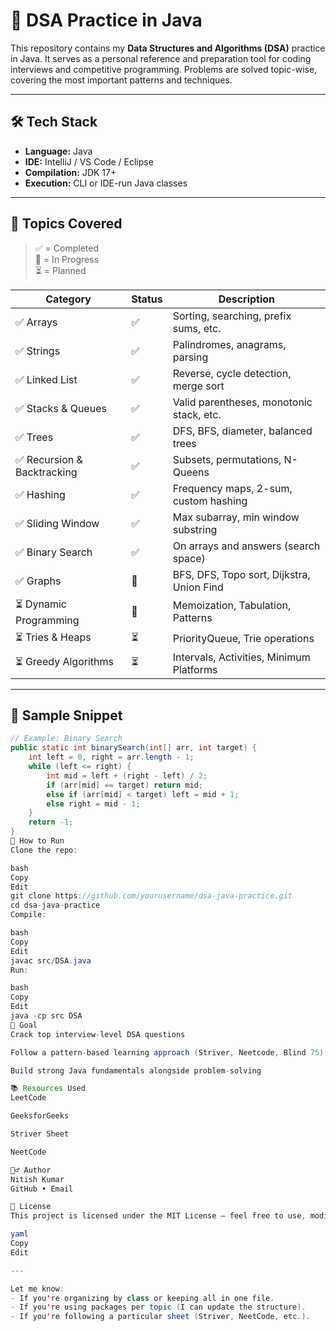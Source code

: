 # 📘 DSA Practice in Java

This repository contains my **Data Structures and Algorithms (DSA)** practice in Java. It serves as a personal reference and preparation tool for coding interviews and competitive programming. Problems are solved topic-wise, covering the most important patterns and techniques.

---

## 🛠️ Tech Stack

- **Language:** Java
- **IDE:** IntelliJ / VS Code / Eclipse
- **Compilation:** JDK 17+
- **Execution:** CLI or IDE-run Java classes

---

## 📑 Topics Covered

> ✅ = Completed  
> 🔄 = In Progress  
> ⏳ = Planned  

| Category                  | Status | Description                                 |
|--------------------------|--------|---------------------------------------------|
| ✅ Arrays                | ✅     | Sorting, searching, prefix sums, etc.       |
| ✅ Strings               | ✅     | Palindromes, anagrams, parsing              |
| ✅ Linked List           | ✅     | Reverse, cycle detection, merge sort        |
| ✅ Stacks & Queues       | ✅     | Valid parentheses, monotonic stack, etc.    |
| ✅ Trees                 | ✅     | DFS, BFS, diameter, balanced trees          |
| ✅ Recursion & Backtracking | ✅ | Subsets, permutations, N-Queens             |
| ✅ Hashing               | ✅     | Frequency maps, 2-sum, custom hashing       |
| ✅ Sliding Window        | ✅     | Max subarray, min window substring          |
| ✅ Binary Search         | ✅     | On arrays and answers (search space)        |
| ✅ Graphs                | 🔄     | BFS, DFS, Topo sort, Dijkstra, Union Find   |
| ⏳ Dynamic Programming   | 🔄     | Memoization, Tabulation, Patterns           |
| ⏳ Tries & Heaps         | ⏳     | PriorityQueue, Trie operations              |
| ⏳ Greedy Algorithms     | ⏳     | Intervals, Activities, Minimum Platforms    |

---

## 🧪 Sample Snippet

```java
// Example: Binary Search
public static int binarySearch(int[] arr, int target) {
    int left = 0, right = arr.length - 1;
    while (left <= right) {
        int mid = left + (right - left) / 2;
        if (arr[mid] == target) return mid;
        else if (arr[mid] < target) left = mid + 1;
        else right = mid - 1;
    }
    return -1;
}
📌 How to Run
Clone the repo:

bash
Copy
Edit
git clone https://github.com/yourusername/dsa-java-practice.git
cd dsa-java-practice
Compile:

bash
Copy
Edit
javac src/DSA.java
Run:

bash
Copy
Edit
java -cp src DSA
🎯 Goal
Crack top interview-level DSA questions

Follow a pattern-based learning approach (Striver, Neetcode, Blind 75)

Build strong Java fundamentals alongside problem-solving

📚 Resources Used
LeetCode

GeeksforGeeks

Striver Sheet

NeetCode

🙋‍♂️ Author
Nitish Kumar
GitHub • Email

📜 License
This project is licensed under the MIT License – feel free to use, modify, or contribute.

yaml
Copy
Edit

---

Let me know:
- If you're organizing by class or keeping all in one file.
- If you're using packages per topic (I can update the structure).
- If you're following a particular sheet (Striver, NeetCode, etc.).









